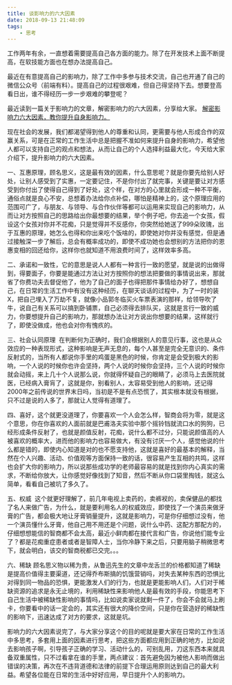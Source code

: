 ```yaml
---
title: 谈影响力的六大因素
date: 2018-09-13 21:48:09
tags:
    - 思考
---
```


工作两年有余，一直想着需要提高自己各方面的能力。除了在开发技术上面不断提高，在软技能方面也在想办法提高自己。

最近在有意提高自己的影响力，除了工作中多参与技术交流，自己也开通了自己的微信公众号（前端有料）。提高自己的过程很艰难，但自己得坚持下去。想要登高看日出，谁不得经历一步一步艰难的攀登呢？

最近读到一篇关于影响力的文章，解密影响力的六大因素，分享给大家。
[解密影响力六大因素，教你提升自身影响力。](https://www.jianshu.com/p/d0b480c4f50f)

>>
现在社会的发展，我们都渴望得到他人的尊重和认同，更需要与他人形成合作的双赢关系，可是在正常的工作生活中总是把握不准如何来提升自身的影响力，希望他人都可以支持自己的观点和想法，从而让自己的个人选择利益最大化，今天给大家介绍下，提升影响力的六大因素。
>>
一、互惠原理，顾名思义，这是最有效的因素，什么意思呢？就是你要先给别人好处，让别人感受到了实惠，一定要记住，不是你付出了就完事，关键是要让对方感受到你付出了使得自己得到了好处，这个样，在对方的心里就会形成一种不平衡，通俗点就是良心不安，总想着办法给你点补偿，哪怕是精神上的，这个原理应用的范围可广了，与朋友、与领导、与合作伙伴等都可以运用来实现自己的影响力，从而让对方按照自己的思路给出你最想要的结果，举个例子吧，你去追一个女孩，假设这个女孩对你并不花痴，只是觉得并不反感你，你突然给她送了999朵玫瑰，出于互惠的原理，她怎么也得和你出来吃个饭啥的，即使她对你并没有感觉，但是通过接触深一步了解后，总会有概率成功的，即使不成功她也会想别的方法把你的恩惠变相的回还给你，这样你也就知道不用浪费时间了，这样效率多高。
>>
二、承诺和一致性，它的意思是说人人都有一种言行一致的愿望，就是说的出做得到，得要面子，你要是能通过方法让对方按照你的想法把要做的事情说出来，那就省了你费功夫去督促他了，他为了自己的面子也得把那件事情给办好了，想想自己，在日常的生活工作中有没有这种经历，在聊天谈话的过程中，为了一时的装X，把自己埋入了万劫不复，就像小品郭冬临买火车票表演的那样，给领导吹了牛，说自己有关系可以搞到卧铺票，自己必须得去排队买，这就是言行一致的威力，你要想提升自己的影响力，那就想办法让对方说出你想要的结果，这样就行了，即使没做成，他也会对你有愧疚的。
>>
三、社会认同原理  在判断何为正确时，我们会根据别人的意见行事，这也是从众效应的一种表现形式，这种影响是无声无息的，每个人甚至是完全无意识的、条件反射式的，当所有人都说你手里的鸡蛋是黑色的时候，你肯定是会受到极大的影响，一个人说的时候你也许会坚持，两个人说的时候你会坚持，三个人说的时候你就会动摇，来上几十个人说那么说，你就得怀疑自己的眼睛了，必须马上去医院就医，已经病入膏肓了，这就是你，别看别人，太容易受到他人的影响，还记得2000年之前传说的世界末日吗，当初是不是有点恐慌了，其实根本就没有根据，只不过是说的人多了，那就让人觉得有道理了。
>>
四、喜好，这个就更没道理了，你要喜欢一个人会怎么样，智商会将为零，就是这个意思，你在你喜欢的人面前就是巴甫洛夫实验中那个摇铃铛就流口水的狗狗，已经形成条件反射了，也就是颜值反射，花痴，说什么都不过分，只能说颜值高的人被喜欢的概率大，进而他的影响力也容易做大，有没有讨厌一个人，感觉他说的什么都是错的，即使内心知道是对的也不愿支持他，这就是喜好的最基本的解释，当然在个人兴趣、活动、价值观等方面保持一致的话，很容易产生互相的共鸣，这样也会扩大你的影响力，所以说那些成功学的老师最容易的就是找到你内心真实的需求，不断给你放大，让你感觉好像找到了知音，然后不断从你口袋里掏钱，就这么简单，看看自己被坑了多久了。
>>
五、权威  这个就更好理解了，前几年电视上卖药的，卖裤衩的，卖保健品的都找了名人来做广告，为什么，就是要利用名人的权威效应，即使找了一个演员来做牙膏的广告，都会极大地让牙膏销量提升，这就是影响力，可是你仔细想过没有，他一个演员懂什么牙膏，他自己用不用还是个问题，说什么中药、这配方那配方的，仔细想想能信的智商都不会太高，最近小鲜肉都在接代言和广告，你说他们能专业了？都是花痴重症患者或者是智障人士，当你冷静下来之后，只要用脑子稍微思考下，就会明白，该交的智商税都已交完。。。
>>
六、稀缺 顾名思义物以稀为贵，从鲁迅先生的文章中龙舌兰的价格都知道了稀缺是提高价值得主要渠道，还记得乔布斯搞的饥饿营销吗，对失去某种东西的恐惧比对得到同一物品的恐惧，更能激发人们的行为，也就是更能影响人们，人们对于稀缺资源的追求是永无止境的，利用稀缺性来影响他人是最有效的手段，你能思考下自己生活中被稀缺性影响的事情吗，比如说卖家说就剩一件了，你会不会就马上刷卡，你要看中的话一定会的，其实还有很大的降价空间，只是你在营造好的稀缺性的影响下，迅速达成了对方的要求，这就是坑。
>>
影响力的六大因素说完了，与大家分享这个的目的呢就是要大家在日常的工作生活中多思考，多套用上面的因素进行思考，把这些方面都应用到正确的地方，比如说去影响孩子啊，引导孩子正确的学习、活动什么的，可别乱用，刀这东西本来就具备双重属性，只不过看拿在谁的手里，两点建议：首先避免因为被他人影响而做出错误的决策，再次在不违背道德和法律的前提下合理运用原则达到自己的最大利益。希望各位能在日常的生活中好好应用，早日提升个人的影响力。

